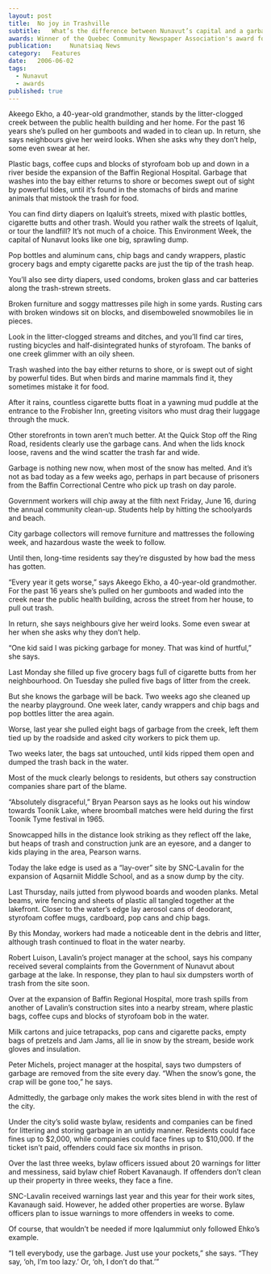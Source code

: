 ```yaml
---
layout:	post
title:	No joy in Trashville
subtitle:	What’s the difference between Nunavut’s capital and a garbage dump? Not much.
awards: Winner of the Quebec Community Newspaper Association's award for best municipal reporting
publication:     Nunatsiaq News
category:	Features
date:	2006-06-02
tags: 
  - Nunavut
  - awards
published: true
---
```


Akeego Ekho, a 40-year-old grandmother, stands by the litter-clogged creek between the public health building and her home. For the past 16 years she’s pulled on her gumboots and waded in to clean up. In return, she says neighbours give her weird looks. When she asks why they don’t help, some even swear at her.

Plastic bags, coffee cups and blocks of styrofoam bob up and down in a river beside the expansion of the Baffin Regional Hospital. Garbage that washes into the bay either returns to shore or becomes swept out of sight by powerful tides, until it’s found in the stomachs of birds and marine animals that mistook the trash for food.

You can find dirty diapers on Iqaluit’s streets, mixed with plastic bottles, cigarette butts and other trash. Would you rather walk the streets of Iqaluit, or tour the landfill? It’s not much of a choice. This Environment Week, the capital of Nunavut looks like one big, sprawling dump. <!-- BREAK -->

Pop bottles and aluminum cans, chip bags and candy wrappers, plastic grocery bags and empty cigarette packs are just the tip of the trash heap.

You’ll also see dirty diapers, used condoms, broken glass and car batteries along the trash-strewn streets.

Broken furniture and soggy mattresses pile high in some yards. Rusting cars with broken windows sit on blocks, and disemboweled snowmobiles lie in pieces.

Look in the litter-clogged streams and ditches, and you’ll find car tires, rusting bicycles and half-disintegrated hunks of styrofoam. The banks of one creek glimmer with an oily sheen.

Trash washed into the bay either returns to shore, or is swept out of sight by powerful tides. But when birds and marine mammals find it, they sometimes mistake it for food.

After it rains, countless cigarette butts float in a yawning mud puddle at the entrance to the Frobisher Inn, greeting visitors who must drag their luggage through the muck.

Other storefronts in town aren’t much better. At the Quick Stop off the Ring Road, residents clearly use the garbage cans. And when the lids knock loose, ravens and the wind scatter the trash far and wide.

Garbage is nothing new now, when most of the snow has melted. And it’s not as bad today as a few weeks ago, perhaps in part because of prisoners from the Baffin Correctional Centre who pick up trash on day parole.

Government workers will chip away at the filth next Friday, June 16, during the annual community clean-up. Students help by hitting the schoolyards and beach.

City garbage collectors will remove furniture and mattresses the following week, and hazardous waste the week to follow.

Until then, long-time residents say they’re disgusted by how bad the mess has gotten.

“Every year it gets worse,” says Akeego Ekho, a 40-year-old grandmother. For the past 16 years she’s pulled on her gumboots and waded into the creek near the public health building, across the street from her house, to pull out trash.

In return, she says neighbours give her weird looks. Some even swear at her when she asks why they don’t help.

“One kid said I was picking garbage for money. That was kind of hurtful,” she says.

Last Monday she filled up five grocery bags full of cigarette butts from her neighbourhood. On Tuesday she pulled five bags of litter from the creek.

But she knows the garbage will be back. Two weeks ago she cleaned up the nearby playground. One week later, candy wrappers and chip bags and pop bottles litter the area again.

Worse, last year she pulled eight bags of garbage from the creek, left them tied up by the roadside and asked city workers to pick them up.

Two weeks later, the bags sat untouched, until kids ripped them open and dumped the trash back in the water.

Most of the muck clearly belongs to residents, but others say construction companies share part of the blame.

“Absolutely disgraceful,” Bryan Pearson says as he looks out his window towards Toonik Lake, where broomball matches were held during the first Toonik Tyme festival in 1965.

Snowcapped hills in the distance look striking as they reflect off the lake, but heaps of trash and construction junk are an eyesore, and a danger to kids playing in the area, Pearson warns.

Today the lake edge is used as a “lay-over” site by SNC-Lavalin for the expansion of Aqsarniit Middle School, and as a snow dump by the city.

Last Thursday, nails jutted from plywood boards and wooden planks. Metal beams, wire fencing and sheets of plastic all tangled together at the lakefront. Closer to the water’s edge lay aerosol cans of deodorant, styrofoam coffee mugs, cardboard, pop cans and chip bags.

By this Monday, workers had made a noticeable dent in the debris and litter, although trash continued to float in the water nearby.

Robert Luison, Lavalin’s project manager at the school, says his company received several complaints from the Government of Nunavut about garbage at the lake. In response, they plan to haul six dumpsters worth of trash from the site soon.

Over at the expansion of Baffin Regional Hospital, more trash spills from another of Lavalin’s construction sites into a nearby stream, where plastic bags, coffee cups and blocks of styrofoam bob in the water.

Milk cartons and juice tetrapacks, pop cans and cigarette packs, empty bags of pretzels and Jam Jams, all lie in snow by the stream, beside work gloves and insulation.

Peter Michels, project manager at the hospital, says two dumpsters of garbage are removed from the site every day. “When the snow’s gone, the crap will be gone too,” he says.

Admittedly, the garbage only makes the work sites blend in with the rest of the city.

Under the city’s solid waste bylaw, residents and companies can be fined for littering and storing garbage in an untidy manner. Residents could face fines up to $2,000, while companies could face fines up to $10,000. If the ticket isn’t paid, offenders could face six months in prison.

Over the last three weeks, bylaw officers issued about 20 warnings for litter and messiness, said bylaw chief Robert Kavanaugh. If offenders don’t clean up their property in three weeks, they face a fine.

SNC-Lavalin received warnings last year and this year for their work sites, Kavanaugh said. However, he added other properties are worse. Bylaw officers plan to issue warnings to more offenders in weeks to come.

Of course, that wouldn’t be needed if more Iqalummiut only followed Ehko’s example.

“I tell everybody, use the garbage. Just use your pockets,” she says. “They say, ‘oh, I’m too lazy.’ Or, ‘oh, I don’t do that.’”